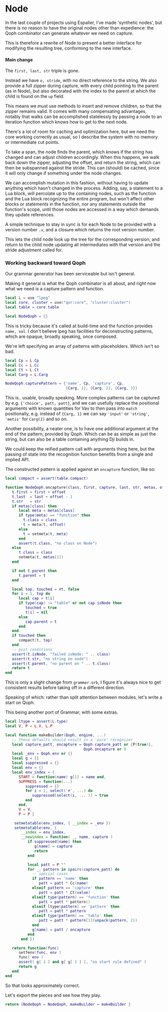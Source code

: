 # Node

In the last couple of projects using Espalier, I've made 'synthetic nodes',
but there is no reason to have the original nodes other than expedience:
the Qoph combinator can generate whatever we need on capture\.

This is therefore a rewrite of Node to present a better interface for
modifying the resulting tree, conforming to the new interface\.


#### Main change

The `first, last, str` triple is gone\.

Instead we have `o, stride`, with no direct reference to the string\.  We also
provide a full zipper during capture, with every child pointing to the parent
\(as in Node\), but also decorated with the index to the parent at which the
child is found on the `up` field\.

This means we must use methods to insert and remove children, so that the
zipper remains valid\.  It comes with many compensating advantages, notably
that walks can be accomplished statelessly by passing a node to an iteration
function which knows how to get to the next node\.

There's a lot of room for caching and optimization here, but we need the
core working correctly as usual, so I describe the system with no memory or
intermediate cut points\.

To take a span, the node finds the parent, which knows if the string has
changed and can adjust children accordingly\. When this happens, we walk back
down the zipper, adjusting the offset, and return the string, which can then
be subspanned against the stride\.  This can \(should\) be cached, since it
will only change if something under the node changes\.

We can accomplish mutation in this fashion, without having to update anything
which hasn't changed in the process\.  Adding, say, a statement to a Lua
block, will percolate up to the containing nodes, such as the function and
the Lua block recognizing the entire program, but won't affect other blocks
or statements in the function, nor any statements outside the function's
scope, until those nodes are accessed in a way which demands they update
references\.

A simple technique to stay in sync is for each Node to be provided with a
version number `.v`, and a closure which returns the root version number\.

This lets the child node look up the tree for the corresponding version, and
return to the child node updating all intermediates with that version and
the stride adjustment called for\.


### Working backward toward Qoph

Our grammar generator has been serviceable but isn't general\.

Making it general is what the Qoph combinator is all about, and right now
what we need is a capture pattern and function\.

```lua
local L = use "lpeg"
local core, cluster = use("qor:core", "cluster:cluster")
local table = core.table
```

```lua
local NodeQoph = {}
```

This is tricky because it's called at build\-time and the function provides
`name, val`\.  I don't believe lpeg has facilities for deconstructing patterns,
which are opaque, broadly speaking, once composed\.

We're left specifying an array of patterns with placeholders\. Which isn't
so bad\.

```lua
local Cp = L.Cp
local Cc = L.Cc
local Ct = L.Ct
local Carg = L.Carg

NodeQoph.capturePattern = {'name', Cp, 'capture', Cp,
                           {Carg, 1}, {Carg, 2}, {Carg, 3}}
```

This is\.\. usable, broadly speaking\. More complex patterns can be captured by
e\.g\. `{'choice', patt, patt}`, and we can usefully replace the positional
arguments with known quantities for Vav to then pass into `match`
positionally, e\.g\. instead of `{Carg, 1}` we can say `'input'` or `'string'`,
`'metis'` for `Carg(2)` and so on\.

Another possibility, a neater one, is to have one additional argument at the
end of the pattern, provided by Qoph\.  Which can be as simple as just the
string, but can also be a table containing anything Dji builds in\.

We could keep the reified pattern call with arguments thing here, but the
passing of state into the recognition function benefits from a single and
implied API\.

The constructed pattern is applied against an `oncapture` function, like so:

```lua
local compact = assert(table.compact)

function NodeQoph.oncapture(class, first, capture, last, str, metas, offset)
   t.first = first + offset
   t.last  = last + offset - 1
   t.str   = str
   if metas[class] then
      local meta = metas[class]
      if type(meta) == "function" then
        t.class = class
        t = meta(t, offset)
      else
        t = setmeta(t, meta)
      end
      assert(t.class, "no class on Node")
   else
      t.class = class
      setmeta(t, metas[1])
   end

   if not t.parent then
      t.parent = t
   end

   local top, touched = #t, false
   for i = 1, top do
      local cap = t[i]
      if type(cap) ~= "table" or not cap.isNode then
         touched = true
         t[i] = nil
      else
         cap.parent = t
      end
   end
   if touched then
      compact(t, top)
   end
   -- post conditions
   assert(t.isNode, "failed isNode: " .. class)
   assert(t.str, "no string on node")
   assert(t.parent, "no parent on " .. t.class)
   return t
end
```

This is only a slight change from `grammar.orb`, I figure it's always nice to
get consistent results before taking off in a different direction\.

Speaking of which: rather than split attention between modules, let's write
a start on Qoph\.

This being another port of Grammar, with some extras\.

```lua
local ltype = assert(L.type)
local V, P = L.V, L.P

local function makeBuilder(Qoph, engine, ...)
   -- these defaults should result in a 'pure' recognizer
   local capture_patt, oncapture = Qoph.capture_patt or {P(true)},
                                   Qoph.oncapture or 0
   local _env = Qoph.env or {}
   local g = {}
   local suppressed = {}
   local env = {}
   local env_index = {
      START = function(name) g[1] = name end,
      SUPPRESS = function(...)
         suppressed = {}
         for i = 1, select('#', ...) do
            suppressed[select(i, ... )] = true
         end
      end,
      V = V,
      P = P }

    setmetatable(env_index, { __index = _env })
    setmetatable(env, {
       __index = env_index,
       __newindex = function( _, name, capture )
          if suppressed[name] then
             g[name] = capture
             return
          end

          local patt = P ""
          for _, pattern in ipairs(capture_patt) do
            -- special cases
            if pattern == 'name' then
               patt = patt * Cc(name)
            elseif pattern == 'capture' then
               patt = patt * Ct(value)
            elseif type(pattern) == 'function' then
               patt = patt * pattern()
            elseif ltype(pattern) == 'pattern' then
               patt = patt * pattern
            elseif type(pattern) == 'table' then
               patt = patt * pattern[1](unpack(pattern, 2))
            end
            g[name] = patt / oncapture
          end
       end })

   return function(func)
      setfenv(func, env )
      func( env )
      assert( g[ 1 ] and g[ g[ 1 ] ], "no start rule defined" )
      return g
   end
end
```

So that looks approximately correct\.

Let's export the pieces and see how they play\.

```lua
return {NodeQoph = NodeQoph, makeBuilder = makeBuilder }
```

